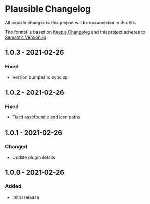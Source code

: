 # Plausible Changelog

All notable changes to this project will be documented in this file.

The format is based on [Keep a Changelog](http://keepachangelog.com/) and this project adheres to [Semantic Versioning](http://semver.org/).

## 1.0.3 - 2021-02-26
### Fixed
- Version bumped to sync up

## 1.0.2 - 2021-02-26
### Fixed
- Fixed assetbundle and icon paths

## 1.0.1 - 2021-02-26
### Changed
- Update plugin details

## 1.0.0 - 2021-02-26
### Added
- Initial release

